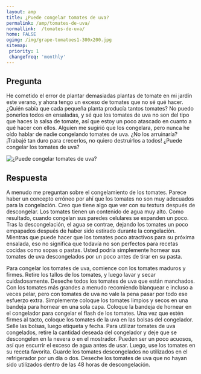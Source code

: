 ```yaml
---
layout: amp
title: ¿Puede congelar tomates de uva?  
permalink: /amp/tomates-de-uva/
normallink:  /tomates-de-uva/
home: FALSE
ogimg: /img/grape-tomatoes1-300x200.jpg
sitemap:
 priority: 1
 changefreq: 'monthly'
---
```




## Pregunta

He cometido el error de plantar demasiadas plantas de tomate en mi jardín este verano, y ahora tengo un exceso de tomates que no sé qué hacer. ¿Quién sabía que cada pequeña planta producía tantos tomates? No puedo ponerlos todos en ensaladas, y sé que los tomates de uva no son del tipo que haces la salsa de tomate, así que estoy un poco atascado en cuanto a qué hacer con ellos. Alguien me sugirió que los congelara, pero nunca he oído hablar de nadie congelando tomates de uva. ¿No los arruinaría? ¡Trabajé tan duro para crecerlos, no quiero destruirlos a todos! ¿Puede congelar los tomates de uva?


![¿Puede congelar tomates de uva?](https://sepuedecongelar.com/img/grape-tomatoes1-300x200.jpg "¿Puede congelar tomates de uva?" )


## Respuesta

A menudo me preguntan sobre el congelamiento de los tomates. Parece haber un concepto erróneo por ahí que los tomates no son muy adecuados para la congelación. Creo que tiene algo que ver con su textura después de descongelar. Los tomates tienen un contenido de agua muy alto. Como resultado, cuando congelan sus paredes celulares se expanden un poco. Tras la descongelación, el agua se contrae, dejando los tomates un poco empapados después de haber sido estirado durante la congelación. Mientras que puede hacer que los tomates poco atractivos para su próxima ensalada, eso no significa que todavía no son perfectos para recetas cocidas como sopas o pastas. Usted podría simplemente hornear sus tomates de uva descongelados por un poco antes de tirar en su pasta.

Para congelar los tomates de uva, comience con los tomates maduros y firmes. Retire los tallos de los tomates, y luego lavar y secar cuidadosamente. Deseche todos los tomates de uva que están manchados. Con los tomates más grandes a menudo recomiendo blanquear e incluso a veces pelar, pero con tomates de uva no vale la pena pasar por todo ese esfuerzo extra. Simplemente coloque los tomates limpios y secos en una bandeja para hornear en una sola capa. Coloque la bandeja de hornear en el congelador para congelar el flash de los tomates. Una vez que estén firmes al tacto, coloque los tomates de la uva en las bolsas del congelador. Selle las bolsas, luego etiqueta y fecha.
Para utilizar tomates de uva congelados, retire la cantidad deseada del congelador y deje que se descongelen en la nevera o en el mostrador. Pueden ser un poco acuosos, así que escurrir el exceso de agua antes de usar. Luego, use los tomates en su receta favorita. Guarde los tomates descongelados no utilizados en el refrigerador por un día o dos. Deseche los tomates de uva que no hayan sido utilizados dentro de las 48 horas de descongelación.
